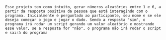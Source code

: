 ```Esse projeto tem como intuito, gerar números aleatórios entre 1 e 6, a partir da resposta positiva da pessoa que está interagindo com o programa. Inicialmente é perguntado ao participante, seu nome e se ele deseja começar o jogo e jogar o dado. Sendo a resposta "sim", o programa irá rodar um script gerando um valor aleatório e mostrando esse valor, se a resposta for "não", o programa não irá rodar o script e sairá do programa```
